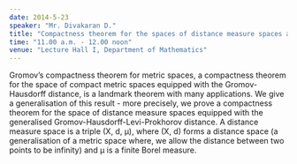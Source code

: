 ```yaml
---
date: 2014-5-23
speaker: "Mr. Divakaran D."
title: "Compactness theorem for the spaces of distance measure spaces and Riemann surface laminations."
time: "11.00 a.m. - 12.00 noon" 
venue: "Lecture Hall I, Department of Mathematics"
---
```

Gromov’s compactness theorem for metric spaces, a compactness theorem for the space of compact metric spaces equipped with the Gromov-Hausdorff distance, is a landmark theorem with many applications. We give a generalisation of this result - more precisely, we prove a compactness theorem for the space of distance measure spaces equipped with the generalised Gromov-Hausdorff-Levi-Prokhorov distance. A distance measure space is a triple (X, d, μ), where (X, d) forms a distance space (a generalisation of a metric space where, we allow the distance between two points to be infinity) and μ is a finite Borel measure.
